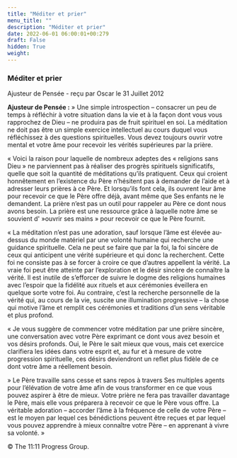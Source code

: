 ```yaml
---
title: "Méditer et prier"
menu_title: ""
description: "Méditer et prier"
date: 2022-06-01 06:00:01+00:279
draft: False
hidden: True
weight:
---
```

### Méditer et prier

Ajusteur de Pensée - reçu par Oscar le 31 Juillet 2012

**Ajusteur de Pensée :**  » Une simple introspection – consacrer un peu de temps à réfléchir à votre situation dans la vie et à la façon dont vous vous rapprochez de Dieu – ne produira pas de fruit spirituel en soi. La méditation ne doit pas être un simple exercice intellectuel au cours duquel vous réfléchissez à des questions spirituelles. Vous devez toujours ouvrir votre mental et votre âme pour recevoir les vérités supérieures par la prière.

« Voici la raison pour laquelle de nombreux adeptes des « religions sans Dieu » ne parviennent pas à réaliser des progrès spirituels significatifs, quelle que soit la quantité de méditations qu’ils pratiquent. Ceux qui croient honnêtement en l’existence du Père n’hésitent pas à demander de l’aide et à adresser leurs prières à ce Père. Et lorsqu’ils font cela, ils ouvrent leur âme pour recevoir ce que le Père offre déjà, avant même que Ses enfants ne le demandent. La prière n’est pas un outil pour rappeler au Père ce dont nous avons besoin. La prière est une ressource grâce à laquelle notre âme se souvient d' »ouvrir ses mains » pour recevoir ce que le Père fournit.

« La méditation n’est pas une adoration, sauf lorsque l’âme est élevée au-dessus du monde matériel par une volonté humaine qui recherche une guidance spirituelle. Cela ne peut se faire que par la foi, la foi sincère de ceux qui anticipent une vérité supérieure et qui donc la recherchent. Cette foi ne consiste pas à se forcer à croire ce que d’autres appellent la vérité. La vraie foi peut être atteinte par l’exploration et le désir sincère de connaître la vérité. Il est inutile de s’efforcer de suivre le dogme des religions humaines avec l’espoir que la fidélité aux rituels et aux cérémonies éveillera en quelque sorte votre foi. Au contraire, c’est la recherche personnelle de la vérité qui, au cours de la vie, suscite une illumination progressive – la chose qui motive l’âme et remplit ces cérémonies et traditions d’un sens véritable et plus profond.

« Je vous suggère de commencer votre méditation par une prière sincère, une conversation avec votre Père exprimant ce dont vous avez besoin et vos désirs profonds. Oui, le Père le sait mieux que vous, mais cet exercice clarifiera les idées dans votre esprit et, au fur et à mesure de votre progression spirituelle, ces désirs deviendront un reflet plus fidèle de ce dont votre âme a réellement besoin.

 » Le Père travaille sans cesse et sans repos à travers Ses multiples agents pour l’élévation de votre âme afin de vous transformer en ce que vous pouvez aspirer à être de mieux. Votre prière ne fera pas travailler davantage le Père, mais elle vous préparera à recevoir ce que le Père vous offre. La véritable adoration – accorder l’âme à la fréquence de celle de votre Père – est le moyen par lequel ces bénédictions peuvent être reçues et par lequel vous pouvez apprendre à mieux connaître votre Père – en apprenant à vivre sa volonté. »


© The 11:11 Progress Group.



